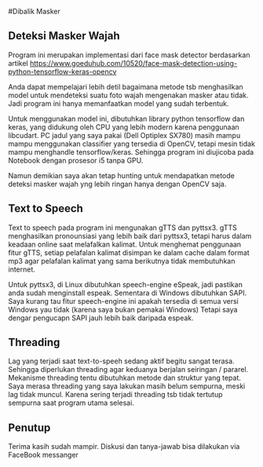 #Dibalik Masker

## Deteksi Masker Wajah

Program ini merupakan implementasi dari face mask detector berdasarkan artikel
https://www.goeduhub.com/10520/face-mask-detection-using-python-tensorflow-keras-opencv

Anda dapat mempelajari lebih detil bagaimana metode tsb menghasilkan model
untuk mendeteksi suatu foto wajah mengenakan masker atau tidak. Jadi program ini
hanya memanfaatkan model yang sudah terbentuk.

Untuk menggunakan model ini, dibutuhkan library python tensorflow dan keras, yang
didukung oleh CPU yang lebih modern karena penggunaan libcudart. PC jadul yang saya pakai (Dell Optiplex SX780) masih mampu mampu menggunakan classifier yang tersedia di OpenCV, tetapi mesin tidak mampu menghandle tensorflow/keras. Sehingga program ini diujicoba pada Notebook dengan prosesor i5 tanpa GPU.

Namun demikian saya akan tetap hunting untuk mendapatkan metode deteksi masker wajah yng lebih ringan hanya dengan OpenCV saja. 

## Text to Speech

Text to speech pada program ini mengunakan gTTS dan pyttsx3. gTTS menghasilkan  pronounsiasi yang lebih baik dari pyttsx3, tetapi harus dalam keadaan online saat melafalkan kalimat. Untuk menghemat penggunaan fitur gTTS, setiap pelafalan kalimat disimpan ke dalam cache dalam format mp3 agar pelafalan kalimat yang sama berikutnya tidak membutuhkan internet.

Untuk pyttsx3, di Linux dibutuhkan speech-engine eSpeak, jadi pastikan anda sudah menginstall espeak. Sementara di Windows dibutuhkan SAPI. Saya kurang tau fitur speech-engine ini apakah tersedia di semua versi Windows yau tidak (karena saya bukan pemakai Windows) Tetapi saya dengar pengucapn SAPI jauh lebih baik daripada espeak.

## Threading

Lag yang terjadi saat text-to-speeh sedang aktif begitu sangat terasa. Sehingga diperlukan threading agar keduanya berjalan seiringan / pararel. Mekanisme threading tentu dibutuhkan metode dan struktur yang tepat. Saya merasa threading yang saya lakukan masih belum sempurna, meski lag tidak muncul. Karena sering terjadi threading tsb tidak tertutup sempurna saat program utama selesai.

## Penutup

Terima kasih sudah mampir. Diskusi dan tanya-jawab bisa dilakukan via FaceBook messanger